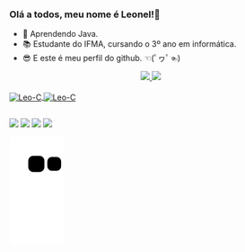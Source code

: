 ### Olá a todos, meu nome é Leonel!👋

- 🌱 Aprendendo Java.
- 📚 Estudante do IFMA, cursando o 3º ano em informática.
- 😎 E este é meu perfil do github. ☜(ﾟヮﾟ☜)

<div align="center">
  <a href="https://github.com/Leonel-Santos1">
  <img height="165em" src="https://github-readme-stats.vercel.app/api?username=Leonel-Santos1&show_icons=true&theme=radical&include_all_commits=true&count_private=true"/>
  <img height="95em" src="https://github-readme-stats.vercel.app/api/top-langs/?username=Leonel-Santos1&layout=compact&langs_count=7&theme=radical"/>
</div>
<div style="display: inline_block"><br>
  <img align="center" alt="Leo-C" height="30" width="40" src="https://cdn.jsdelivr.net/gh/devicons/devicon/icons/c/c-line.svg">
   <img align="center" alt="Leo-C" height="40" width="50" src="https://cdn.jsdelivr.net/gh/devicons/devicon/icons/java/java-original-wordmark.svg">
</div>
 
  ##
  
<div>
  <a href = "mailto:leonel.s@acad.ifma.edu.br"><img src="https://img.shields.io/badge/Gmail-D14836?style=for-the-badge&logo=gmail&logoColor=white" target="_blank"></a>
  <a href = "https://open.spotify.com/user/Leonel-Santos-F"><img src="https://img.shields.io/badge/Spotify-1ED760?&style=for-the-badge&logo=spotify&logoColor=white" target="_blank"></a>
  <a href = "https://steamcommunity.com/profiles/76561199137252273/"><img src="https://img.shields.io/badge/Steam-000000?style=for-the-badge&logo=steam&logoColor=white" target="_blank"></a>
  <a href = "https://account.xbox.com/pt-br/Profile?xr=socialtwistnav"><img src="https://img.shields.io/badge/Xbox-107C10?style=for-the-badge&logo=xbox&logoColor=white" target="_blank"></a>
  
  
  ![Snake animation](https://github.com/Leonel-Santos1/Leonel-Santos1/blob/output/github-contribution-grid-snake.svg)
</div>
  
  ##
